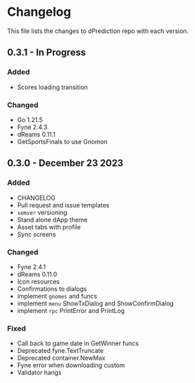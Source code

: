# Changelog

This file lists the changes to dPrediction repo with each version.

## 0.3.1 - In Progress

### Added
* Scores loading transition 

### Changed
* Go 1.21.5
* Fyne 2.4.3
* dReams 0.11.1
* GetSportsFinals to use Gnomon


## 0.3.0 - December 23 2023

### Added

* CHANGELOG
* Pull request and issue templates
* `semver` versioning 
* Stand alone dApp theme
* Asset tabs with profile
* Sync screens

### Changed

* Fyne 2.4.1
* dReams 0.11.0
* Icon resources 
* Confirmations to dialogs 
* implement `gnomes` and funcs
* implement `menu` ShowTxDialog and ShowConfirmDialog
* implement `rpc` PrintError and PrintLog

### Fixed

* Call back to game date in GetWinner funcs
* Deprecated fyne.TextTruncate
* Deprecated container.NewMax
* Fyne error when downloading custom
* Validator hangs